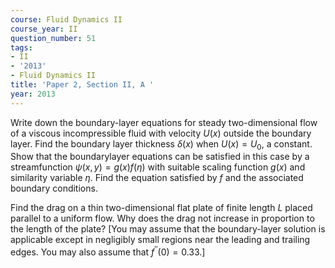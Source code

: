 ```yaml
---
course: Fluid Dynamics II
course_year: II
question_number: 51
tags:
- II
- '2013'
- Fluid Dynamics II
title: 'Paper 2, Section II, A '
year: 2013
---
```




Write down the boundary-layer equations for steady two-dimensional flow of a viscous incompressible fluid with velocity $U(x)$ outside the boundary layer. Find the boundary layer thickness $\delta(x)$ when $U(x)=U_{0}$, a constant. Show that the boundarylayer equations can be satisfied in this case by a streamfunction $\psi(x, y)=g(x) f(\eta)$ with suitable scaling function $g(x)$ and similarity variable $\eta$. Find the equation satisfied by $f$ and the associated boundary conditions.

Find the drag on a thin two-dimensional flat plate of finite length $L$ placed parallel to a uniform flow. Why does the drag not increase in proportion to the length of the plate? [You may assume that the boundary-layer solution is applicable except in negligibly small regions near the leading and trailing edges. You may also assume that $f^{\prime \prime}(0)=0.33$.]